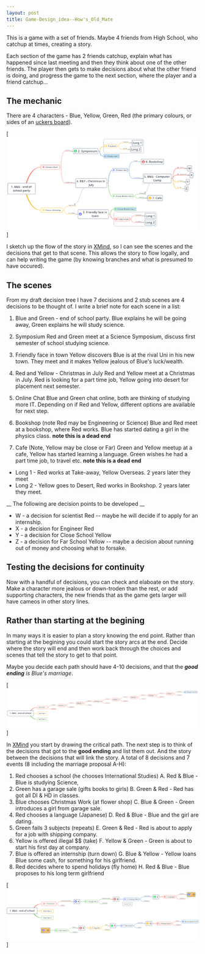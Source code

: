 ```yaml
---
layout: post
title: Game-Design_idea--How's_Old_Mate
---
```


This is a game with a set of friends. Maybe 4 friends from High School, who catchup at times, creating a story.

Each section of the game has 2 friends catchup, explain what has happened since last meeting and then they think about one of the other friends. The player then gets to make decisions about what the other friend is doing, and progress the game to the next section, where the player and a friend catchup...

## The mechanic ##

There are 4 characters - Blue, Yellow, Green, Red (the primary colours, or sides of an [uckers board](http://www.uckers.co.uk/)).

[![game decision tree draft](../images/game-layout2.png)]

I sketch up the flow of the story in [XMind](https://www.xmind.net), so I can see the scenes and the decisions that get to that scene. This allows the story to flow logally, and can help writing the game (by knowing branches and what is presumed to have occured).

## The scenes ##

From my draft decision tree I have 7 decisions and 2 stub scenes are 4 decisions to be thought of. I write a brief note for each scene in a list:

1. Blue and Green - end of school party.
   Blue explains he will be going away, Green explains he will study science.

2. Symposium
   Red and Green meet at a Science Symposium, discuss first semester of school studying science. 

3. Friendly face in town
   Yellow discovers Blue is at the rival Uni in his new town. They meet and it makes Yellow jealous of Blue's luck/wealth.

4. Red and Yellow - Christmas in July
   Red and Yellow meet at a Christmas in July. Red is looking for a part time job, Yellow going into desert for placement next semester.

5. Online Chat
   Blue and Green chat online, both are thinking of studying more IT. Depending on if Red and Yellow, different options are available for next step.

6. Bookshop (note Red may be Engineering or Science)
   Blue and Red meet at a bookshop, where Red works. Blue has started dating a girl in the physics class. __note this is a dead end__

7. Cafe (Note, Yellow may be close or Far)
   Green and Yellow meetup at a cafe, Yellow has started learning a language. Green wishes he had a part time job, to travel etc. __note this is a dead end__

* Long 1 -
   Red works at Take-away, Yellow Overseas. 2 years later they meet
* Long 2 -
   Yellow goes to Desert, Red works in Bookshop. 2 years later they meet.

__ The following are decision points to be developed __
* W - a decision for scientist Red -- maybe he will decide if to apply for an internship.
* X - a decision for Engineer Red
* Y - a decision for Close School Yellow
* Z - a decision for Far School Yellow -- maybe a decision about running out of money and choosing what to forsake.

## Testing the decisions for continuity ##

Now with a handful of decisions, you can check and elaboate on the story. Make a character more jealous or down-troden than the rest, or add supporting characters, the new friends that as the game gets larger will have cameos in other story lines.

## Rather than starting at the begining ##

In many ways it is easier to plan a story knowing the end point. Rather than starting at the begining you could start the story arcs at the end. Decide where the story will end and then work back through the choices and scenes that tell the story to get to that point.

Maybe you decide each path should have 4-10 decisions, and that the _**good ending** is Blue's marriage_.

[![game decision tree early early draft from end](../images/game-layout3.png)]

In [XMind](https://www.xmind.net) you start by drawing the critical path. The next step is to think of the decisions that got to the **good ending** and list them out. And the story between the decisions that will link the story.
A total of 8 decisions and 7 events (8 including the marriage proposal A-H):

1. Red chooses a school (he chooses International Studies)
A. Red & Blue - Blue is studying Science,
2. Green has a garage sale (gifts books to girls)
B. Green & Red - Red has got all DI & HD in classes.
3. Blue chooses Christmas Work (at flower shop)
C. Blue & Green - Green introduces a girl from garage sale.
4. Red chooses a language (Japanese) 
D. Red & Blue - Blue and the girl are dating.
5. Green fails 3 subjects (repeats)
E. Green & Red - Red is about to apply for a job with shipping company.
6. Yellow is offered illegal $$ (take)
F. Yellow & Green - Green is about to start his first day at company.
7. Blue is offered an internship (turn down)
G. Blue & Yellow - Yellow loans Blue some cash, for something for his girlfriend.
8. Red decides where to spend holidays (fly home)
H. Red & Blue - Blue proposes to his long term girlfriend

[![critical tree](../images/game-layout4.png)]
